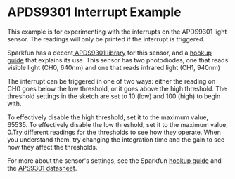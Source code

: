 # APDS9301 Interrupt Example

This example is for experimenting with the interrupts on the APDS9301 light sensor. The readings will only be printed if the interrupt is triggered. 

Sparkfun has a decent[ APDS9301 library](https://github.com/sparkfun/APDS-9301_Breakout) for this sensor, and a [hookup guide](https://learn.sparkfun.com/tutorials/apds-9301-sensor-hookup-guide) that explains its use. This sensor has two photodiodes, one that reads visible light (CH0, 640nm) and one that reads infrared light (CH1, 940nm)

The interrupt can be triggered in one of two ways: either the reading on CH0 goes below the low threshold, or it goes above the high threshold. The threshold settings in the sketch are set to 10 (low) and 100 (high) to begin with. 

To effectively disable the high threshold, set it to the maximum value, 65535.  To effectively disable the low threshold, set it to the maximum value, 0.Try different readings for the thresholds to see how they operate. When you understand them, try changing the integration time and the gain to see how they affect the thresholds.

For more about the sensor's settings, see the Sparkfun [hookup guide](https://learn.sparkfun.com/tutorials/apds-9301-sensor-hookup-guide) and the [APS9301 datasheet](https://cdn.sparkfun.com/assets/3/2/c/0/8/AV02-2315EN0.pdf).


